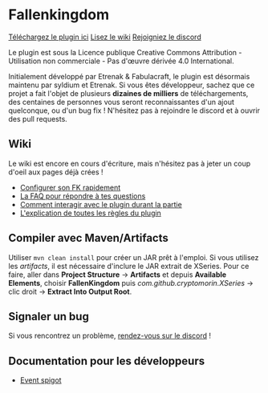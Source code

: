 Fallenkingdom
===
[Téléchargez le plugin ici](https://www.spigotmc.org/resources/fallenkingdom.38878/)
[Lisez le wiki](https://github.com/Etrenak/FallenKingdom/wiki)
[Rejoigniez le discord](https://discord.gg/SmAAFxh)

Le plugin est sous la Licence publique Creative Commons Attribution - Utilisation non commerciale - Pas d'œuvre dérivée 4.0 International.

Initialement développé par Etrenak & Fabulacraft, le plugin est désormais maintenu par syldium et Etrenak. Si vous êtes développeur, sachez que ce projet a fait l'objet de plusieurs **dizaines de milliers** de téléchargements, des centaines de personnes vous seront reconnaissantes d'un ajout quelconque, ou d'un bug fix ! N'hésitez pas à rejoindre le discord et à ouvrir des pull requests.

## Wiki
Le wiki est encore en cours d'écriture, mais n'hésitez pas à jeter un coup d'oeil aux pages déjà crées !
- [Configurer son FK rapidement](https://github.com/Etrenak/FallenKingdom/wiki/Configurer-son-FK-rapidement)
- [La FAQ pour répondre à tes questions](https://github.com/Etrenak/FallenKingdom/wiki/FAQ)
- [Comment interagir avec le plugin durant la partie](https://github.com/Etrenak/FallenKingdom/wiki/Gestion-de-la-partie)
- [L'explication de toutes les règles du plugin](https://github.com/Etrenak/FallenKingdom/wiki/Liste-des-règles-disponibles)

## Compiler avec Maven/Artifacts
Utiliser `mvn clean install` pour créer un JAR prêt à l'emploi.
Si vous utilisez les *artifacts*, il est nécessaire d'inclure le JAR extrait de XSeries. Pour ce faire, aller dans **Project Structure** → **Artifacts** et depuis **Available Elements**, choisir **FallenKingdom** puis *com.github.cryptomorin.XSeries* → clic droit → **Extract Into Output Root**.

## Signaler un bug
Si vous rencontrez un problème, [rendez-vous sur le discord](https://discord.gg/2mPXHYX) !

## Documentation pour les développeurs
* [Event spigot](docs/api/api.md)
